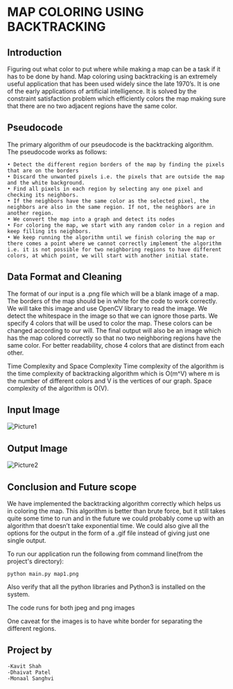 # MAP COLORING USING BACKTRACKING

## Introduction

 Figuring out what color to put where while making a map can be a task if it has to be done by hand. Map coloring using backtracking is an extremely useful application that has been used widely since the late 1970’s. It is one of the early applications of artificial intelligence. It is solved by the constraint satisfaction problem which efficiently colors the map making sure that there are no two adjacent regions have the same color.

## Pseudocode

The primary algorithm of our pseudocode is the backtracking algorithm.
The pseudocode works as follows:

    • Detect the different region borders of the map by finding the pixels that are on the borders
    • Discard the unwanted pixels i.e. the pixels that are outside the map and the white background.
    • Find all pixels in each region by selecting any one pixel and checking its neighbors. 
    • If the neighbors have the same color as the selected pixel, the neighbors are also in the same region. If not, the neighbors are in another region.
    • We convert the map into a graph and detect its nodes
    • For coloring the map, we start with any random color in a region and keep filling its neighbors.
    • We keep running the algorithm until we finish coloring the map or there comes a point where we cannot correctly implement the algorithm i.e. it is not possible for two neighboring regions to have different colors, at which point, we will start with another initial state.


## Data Format and Cleaning

The format of our input is a .png file which will be a blank image of a map. The borders of the map should be in white for the code to work correctly.
We will take this image and use OpenCV library to read the image. We detect the whitespace in the image so that we can ignore those parts. We specify 4 colors that will be used to color the map. These colors can be changed according to our will. The final output will also be an image which has the map colored correctly so that no two neighboring regions have the same color. For better readability, chose 4 colors that are distinct from each other.

 Time Complexity and Space Complexity
 Time complexity of the algorithm is the time complexity of backtracking algorithm which is O(m^V) where m is the number of different colors and V is the vertices of our graph. Space complexity of the algorithm is O(V).


## Input Image

![Picture1](https://user-images.githubusercontent.com/79534543/123884246-d28f9600-d918-11eb-9c95-8e2469df2b34.jpg)

## Output Image

![Picture2](https://user-images.githubusercontent.com/79534543/123884312-f6eb7280-d918-11eb-998b-3bc155c5eb73.jpg)

## Conclusion and Future scope

We have implemented the backtracking algorithm correctly which helps us in coloring the map. This algorithm is better than brute force, but it still takes quite some time to run and in the future we could probably come up with an algorithm that doesn’t take exponential time. We could also give all the options for the output in the form of a .gif file instead of giving just one single output.

To run our application run the following from command line(from the project's directory):

	python main.py map1.png

Also verify that all the python libraries and Python3 is installed on the system.

The code runs for both jpeg and png images

One caveat for the images is to have white border for separating the different regions.	

## Project by

	-Kavit Shah
	-Dhaivat Patel
	-Monaal Sanghvi
